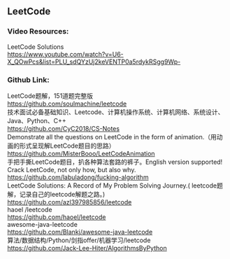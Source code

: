 ## LeetCode 
### Video Resources:
LeetCode Solutions
<br>https://www.youtube.com/watch?v=U6-X_QOwPcs&list=PLU_sdQYzUj2keVENTP0a5rdykRSgg9Wp-

### Github Link:
LeetCode题解，151道题完整版
<br>https://github.com/soulmachine/leetcode
<br>技术面试必备基础知识、Leetcode、计算机操作系统、计算机网络、系统设计、Java、Python、C++
<br>https://github.com/CyC2018/CS-Notes
<br>Demonstrate all the questions on LeetCode in the form of animation.（用动画的形式呈现解LeetCode题目的思路）
<br>https://github.com/MisterBooo/LeetCodeAnimation
<br>手把手撕LeetCode题目，扒各种算法套路的裤子。English version supported! Crack LeetCode, not only how, but also why.
<br>https://github.com/labuladong/fucking-algorithm
<br>LeetCode Solutions: A Record of My Problem Solving Journey.( leetcode题解，记录自己的leetcode解题之路。)
<br>https://github.com/azl397985856/leetcode
<br>haoel /leetcode
<br>https://github.com/haoel/leetcode
<br>awesome-java-leetcode
<br>https://github.com/Blankj/awesome-java-leetcode
<br>算法/数据结构/Python/剑指offer/机器学习/leetcode
<br>https://github.com/Jack-Lee-Hiter/AlgorithmsByPython
